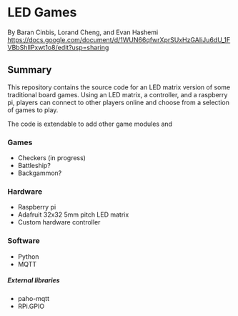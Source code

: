 # LED Games
By Baran Cinbis, Lorand Cheng, and Evan Hashemi
https://docs.google.com/document/d/1WUN66qfwrXprSUxHzGAIiJu6dU_1FVBbShIlPxwt1o8/edit?usp=sharing

## Summary
This repository contains the source code for an LED matrix version of some traditional board games. Using an LED matrix, a controller, and a raspberry pi, players can connect to other players online and choose from a selection of games to play.

The code is extendable to add other game modules and 

### Games
- Checkers (in progress)
- Battleship?
- Backgammon?

### Hardware
- Raspberry pi
- Adafruit 32x32 5mm pitch LED matrix
- Custom hardware controller

### Software
- Python
- MQTT
##### External libraries
- paho-mqtt
- RPi.GPIO